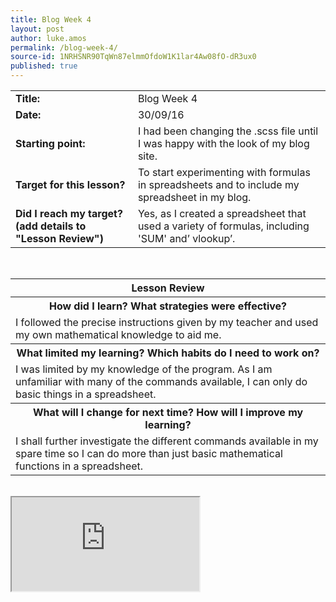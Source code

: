 ```yaml
---
title: Blog Week 4
layout: post
author: luke.amos
permalink: /blog-week-4/
source-id: 1NRHSNR90TqWn87elmmOfdoW1K1lar4Aw08fO-dR3ux0
published: true
---
```

<head>
<link href="https://fonts.googleapis.com/css?family=Architects+Daughter" rel="stylesheet">
<link href="https://fonts.googleapis.com/css?family=Tillana" rel="stylesheet">
<link href="https://fonts.googleapis.com/css?family=David+Libre" rel="stylesheet">
<link href="https://fonts.googleapis.com/css?family=Titillium+Web" rel="stylesheet">
</head>

<table>
  <tr>
  <td><strong>Title:</strong></td>
    <td>Blog Week 4</td>
  </tr>
  <tr>
  <td><strong>Date:</strong></td>
    <td>30/09/16</td>
  </tr>
  <tr>
  <td><strong>Starting point:</strong></td>
    <td>I had been changing the .scss file until I was happy with the look of my blog site.</td>
  </tr>
  <tr>
  <td><strong>Target for this lesson?</strong></td>
    <td>To start experimenting with formulas in spreadsheets and to include my spreadsheet in my blog. </td>
  </tr>
  <tr>
    <td><strong>Did I reach my target? 
    (add details to "Lesson Review")</strong></td>
    <td>Yes, as I created a spreadsheet that used a variety of formulas, including 'SUM' and’ vlookup’.</td>
  </tr>
</table>
<br />

<table>
  <tr>
  <th><strong>Lesson Review</strong></th>
  </tr>
  <tr>
  <th><strong>How did I learn? What strategies were effective?</strong> </th>
  </tr>
  <tr>
    <td>I followed the precise instructions given by my teacher and used my own mathematical knowledge to aid me.</td>
  </tr>
  <tr>
  <th><strong>What limited my learning? Which habits do I need to work on?</strong></th>
  </tr>
  <tr>
    <td>I was limited by my knowledge of the program. As I am unfamiliar with many of the commands available, I can only do basic things in a spreadsheet.</td>
  </tr>
  <tr>
    <th><strong>What will I change for next time? How will I improve my learning?</strong></th>
  </tr>
  <tr>
    <td>I shall further investigate the different commands available in my spare time so I can do more than just basic mathematical functions in a spreadsheet.</td>
  </tr>
</table>
<br />
<iframe src="https://docs.google.com/spreadsheets/d/1IZNHGj6hDPPSimQlWjKxmUK0oa-_DjoZ_pXGIRrlxKU/pubhtml?widget=true&amp;headers=false"></iframe>
<br />


